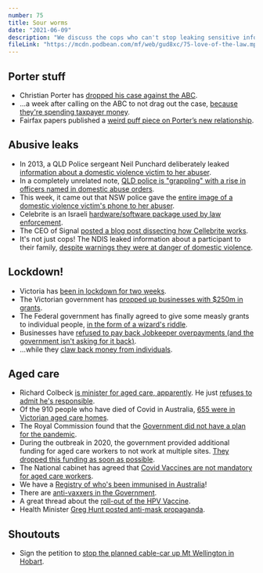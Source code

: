 ```yaml
---
number: 75
title: Sour worms
date: "2021-06-09"
description: "We discuss the cops who can't stop leaking sensitive information to abusers, Victoria's return to lockdown and the government ministers who keep forgetting that Grandma exists."
fileLink: "https://mcdn.podbean.com/mf/web/gud8xc/75-love-of-the-law.mp3"
---
```


## Porter stuff

- Christian Porter has [dropped his case against the ABC](https://www.theguardian.com/australia-news/2021/may/31/christian-porter-and-abc-agree-to-settle-before-defamation-court-case).
- ...a week after calling on the ABC to not drag out the case, [because they're spending taxpayer money](https://www.afr.com/politics/federal/porter-urges-the-abc-not-to-drag-out-legal-case-20210526-p57v76).
- Fairfax papers published a [weird puff piece on Porter’s new relationship](https://www.theage.com.au/national/christian-porter-s-new-relationship-20210602-p57xj2.html).

## Abusive leaks

- In 2013, a QLD Police sergeant Neil Punchard deliberately leaked [information about a domestic violence victim to her abuser](https://www.theguardian.com/australia-news/2020/sep/05/julies-story-how-police-were-part-of-the-problem-for-a-domestic-violence-victim).
- In a completely unrelated note, [QLD police is "grappling" with a rise in officers named in domestic abuse orders](https://www.theguardian.com/australia-news/2021/may/04/queensland-police-leaders-grappling-with-rise-in-officers-accused-of-domestic-violence).
- This week, it came out that NSW police gave the [entire image of a domestic violence victim's phone to her abuser](https://www.abc.net.au/news/2021-06-02/police-gave-domestic-violence-victim-data-to-attacker/100173270).
- Celebrite is an Israeli [hardware/software package used by law enforcement](https://www.reuters.com/article/cellebrite-investment-idUSL8N23O54M).
- The CEO of Signal [posted a blog post dissecting how Cellebrite works](https://signal.org/blog/cellebrite-vulnerabilities/).
- It's not just cops! The NDIS leaked information about a participant to their family, [despite warnings they were at danger of domestic violence](https://www.sbs.com.au/news/internal-ndia-investigation-launched-after-family-s-information-leaked-to-abusive-ex-partner).

## Lockdown!

- Victoria has [been in lockdown for two weeks](https://www.abc.net.au/news/2021-06-02/new-covid-cases-recorded-in-victoria-lockdown-decision/100183416).
- The Victorian government has [propped up businesses with $250m in grants](https://www.premier.vic.gov.au/backing-victorian-businesses-and-their-workers).
- The Federal government has finally agreed to give some measly grants to individual people, [in the form of a wizard's riddle](https://www.abc.net.au/news/2021-06-03/new-temporary-covid-payment-lockdown-explained/100188242).
- Businesses have [refused to pay back Jobkeeper overpayments (and the government isn't asking for it back)](https://www.smh.com.au/business/companies/gerry-harvey-won-t-follow-lew-s-lead-on-returning-jobkeeper-funds-20210503-p57oal.html).
- ...while they [claw back money from individuals](https://www.abc.net.au/news/2021-03-12/ato-owed-millions-jobkeeper-rorts-and-overpayments-early-super/13231222).

## Aged care

- Richard Colbeck [is minister for aged care, apparently](https://www.thesaturdaypaper.com.au/opinion/cartoon/2021/06/05/162281520011817). He just [refuses to admit he's responsible](https://www.facebook.com/9News/videos/1453673654991969).
- Of the 910 people who have died of Covid in Australia, [655 were in Victorian aged care homes](https://www.health.gov.au/resources/covid-19-cases-in-aged-care-services-residential-care).
- The Royal Commission found that the [Government did not have a plan for the pandemic](https://www.abc.net.au/news/2021-03-01/aged-care-royal-commission-federal-government-recommendations/13203042).
- During the outbreak in 2020, the government provided additional funding for aged care workers to not work at multiple sites. [They dropped this funding as soon as possible](https://www.thesaturdaypaper.com.au/news/politics/2021/06/05/you-had-one-job-inside-the-botched-aged-care-rollout/162281520011797).
- The National cabinet has agreed that [Covid Vaccines are not mandatory for aged care workers](https://www.abc.net.au/news/2021-06-04/national-cabinet-aged-care-workers-covid-vaccines-mandatory/100190672).
- We have a [Registry of who's been immunised in Australia](https://www.servicesaustralia.gov.au/individuals/services/medicare/australian-immunisation-register)!
- There are [anti-vaxxers in the Government](https://twitter.com/SquigglyRick/status/1399603194754334724).
- A great thread about the [roll-out of the HPV Vaccine](https://twitter.com/lucycochran/status/1399249226496843777).
- Health Minister [Greg Hunt posted anti-mask propaganda](https://twitter.com/greghuntmp/status/1281509175118516225).

## Shoutouts

- Sign the petition to [stop the planned cable-car up Mt Wellington in Hobart](https://standupforkunanyi.good.do/nocablecar/have-your-say/).







